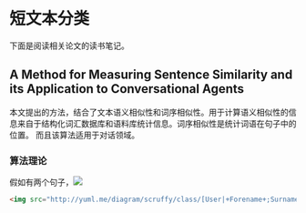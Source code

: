 # 短文本分类
下面是阅读相关论文的读书笔记。

## A Method for Measuring Sentence Similarity and its Application to Conversational Agents
本文提出的方法，结合了文本语义相似性和词序相似性。用于计算语义相似性的信息来自于结构化词汇数据库和语料库统计信息。词序相似性是统计词语在句子中的位置。
而且该算法适用于对话领域。

### 算法理论
假如有两个句子，![](https://latex.codecogs.com/png.latex?\fn_jvn&space;T_1=\\{w_{11}&space;w_{12}...w_{1m_1}\\}&space;T_2=\\{w_{21}&space;w_{22}...w_{2m_1}\\})

```html
<img src="http://yuml.me/diagram/scruffy/class/[User|+Forename+;Surname;+HashedPassword;-Salt|+Login();+Logout()]" >

```





